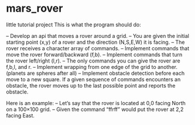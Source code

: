 # mars_rover
little tutorial project
This is what the program should do:

– Develop an api that moves a rover around a grid.
– You are given the initial starting point (x,y) of a rover and the direction (N,S,E,W) it is facing.
– The rover receives a character array of commands.
– Implement commands that move the rover forward/backward (f,b).
– Implement commands that turn the rover left/right (l,r).
– The only commands you can give the rover are f,b,l, and r.
– Implement wrapping from one edge of the grid to another. (planets are spheres after all)
– Implement obstacle detection before each move to a new square. If a given sequence of commands encounters an obstacle, the rover moves up to the last possible point and reports the obstacle.

Here is an example:
– Let’s say that the rover is located at 0,0 facing North on a 100×100 grid.
– Given the command “ffrff” would put the rover at 2,2 facing East.

